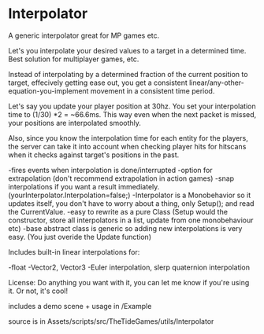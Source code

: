 # Interpolator
A generic interpolator great for MP games etc. 

Let's you interpolate your desired values to a target in a determined time. Best solution for multiplayer games, etc.

Instead of interpolating by a determined fraction of the current position to target, effecively getting ease out,
you get a consistent linear/any-other-equation-you-implement movement in a consistent time period.

Let's say you update your player position at 30hz.
You set your interpolation time to (1/30) *2 = ~66.6ms. This way even when the next packet is missed, your positions are interpolated smoothly.

Also, since you know the interpolation time for each entity for the players, the server can take it into account when checking player hits for hitscans when it checks against target's positions in the past.   

-fires events when interpolation is done/interrupted
-option for extrapolation (don't recommend extrapolation in action games)
-snap interpolations if you want a result immediately. (yourInterpolator.Interpolation=false;)
-Interpolator is a Monobehavior so it updates itself, you don't have to worry about a thing, only Setup(); and read the CurrentValue. 
-easy to rewrite as a pure Class (Setup would the constructor, store all interpolators in a list, update from one monobehaviour etc)
-base abstract class is generic so adding new interpolations is very easy. (You just overide the Update function)  

Includes built-in linear interpolations for:

-float
-Vector2, Vector3
-Euler interpolation, slerp quaternion interpolation 

License: Do anything you want with it, you can let me know if you're using it. Or not, it's cool!

includes a demo scene + usage in /Example

source is in Assets/scripts/src/TheTideGames/utils/Interpolator
